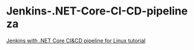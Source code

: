 # Jenkins-.NET-Core-CI-CD-pipeline za

[Jenkins with .NET Core CI&CD pipeline for Linux tutorial](https://voltwu.github.io/blog/jenkins/2020/12/30/Jenkins-with-asp-net-core-CI-CD-pipeline-for-linux/)
